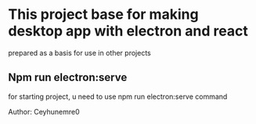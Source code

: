 # This project base for making desktop app with electron and react

prepared as a basis for use in other projects

## Npm run electron:serve
for starting project, u need to use npm run electron:serve command

Author: Ceyhunemre0
